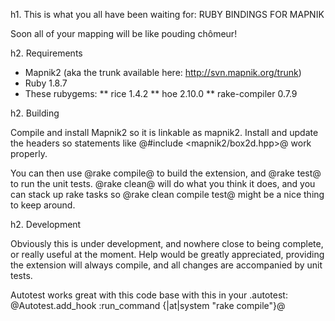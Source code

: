 h1. This is what you all have been waiting for: RUBY BINDINGS FOR MAPNIK

Soon all of your mapping will be like pouding chômeur!

h2. Requirements
* Mapnik2 (aka the trunk available here: http://svn.mapnik.org/trunk)
* Ruby 1.8.7
* These rubygems:
** rice 1.4.2
** hoe 2.10.0
** rake-compiler 0.7.9

h2. Building

Compile and install Mapnik2 so it is linkable as mapnik2. Install and update the 
headers so statements like @#include <mapnik2/box2d.hpp>@ work properly.

You can then use @rake compile@ to build the extension, and @rake test@ to run the
unit tests. @rake clean@ will do what you think it does, and you can stack up
rake tasks so @rake clean compile test@ might be a nice thing to keep around.

h2. Development

Obviously this is under development, and nowhere close to being complete, or 
really useful at the moment. Help would be greatly appreciated, providing 
the extension will always compile, and all changes are accompanied by unit 
tests.

Autotest works great with this code base with this in your .autotest: 
@Autotest.add_hook :run_command {|at|system "rake compile"}@

